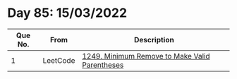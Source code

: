 # Day 85: 15/03/2022

| Que No. | From | Description |
| --- | --- | --- |
| 1 | LeetCode | [1249. Minimum Remove to Make Valid Parentheses](https://leetcode.com/problems/minimum-remove-to-make-valid-parentheses/) |
